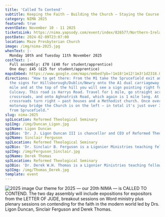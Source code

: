```yaml
---
title: 'Called To Contend'
subtitle: Keeping the Faith – Building the Church – Staying the Course
category: NIMA 2025
featured: true
eventDate: November 10 - 11 2025
ticketsLink: https://nima.yapsody.com/event/index/826577/Northern-Ireland-Ministry-Assembly-2025
postDate: 2024-02-09T23:07:00
location: Maze Presbyterian Church
image: /img/nima-2025.jpg
whenText: |-
  Monday 10th and Tuesday 11th November 2025
costText: |-
  Full assembly: £70 (£40 for student/apprentice) 
  One day: £45 (£25 for student/apprentice)
mapsEmbed: https://www.google.com/maps/embed?pb=!1m18!1m12!1m3!1d2318.0010047523247!2d-6.117361399999999!3d54.480564099999995!2m3!1f0!2f0!3f0!3m2!1i1024!2i768!4f13.1!3m3!1m2!1s0x486103191e37a8d1%3A0x2af07ebaec4c8898!2sMaze%20Presbyterian%20Church!5e0!3m2!1sen!2suk!4v1628795706431!5m2!1sen!2suk
directions: "How to get there: From the M1 take the Sprucefield exit and follow
  the signs for Hillsborough/Dublin/Newry onto the A1 dual carriageway. After 1
  mile and at the top of the hill you will see a sign pointing right for
  Culcavy. This road is Harrys Road. Travel for 1 mile, go straight across the
  crossroads, and onto Aghnatrisk Road, which again is 1 mile long. At this
  crossroads turn right – past houses and a Methodist church. Once over the
  motorway bridge the Church is on the left – in total it's just over 3 miles
  from Sprucefield."
slug: nima-2025
sp1Location: Reformed Theological Seminary
sp1Img: /img/Duncan_Ligon.jpg
sp1Name: Ligon Duncan
sp1Bio: 'Dr. J. Ligon Duncan III is chancellor and CEO of Reformed Theological Seminary, where he is also the John E. Richards Professor of Systematic and Historical Theology. Dr. Duncan has written, edited, and contributed to several books including Preaching the Cross, Women’s Ministry in the Local Church, Should We Leave Our Churches?, and Fear Not!'
sp2Name: Sinclair Ferguson
sp2Location: Reformed Theological Seminary
sp2Bio: 'Dr. Sinclair B. Ferguson is a Ligonier Ministries teaching fellow, vice-chairman of Ligonier Ministries, and Chancellor’s Professor of Systematic Theology at Reformed Theological Seminary. He is author of many books, including The Whole Christ, Maturity, and Devoted to God’s Church. Dr. Ferguson is also host of the podcast Things Unseen.'
sp2Img: /img/Ferguson_Sinclair.jpg
sp3Name: Derek Thomas
sp3Location: Reformed Theological Seminary
sp3Bio: 'Dr. Derek W.H. Thomas is a Ligonier Ministries teaching fellow and Chancellor’s Professor of Systematic and Pastoral Theology at Reformed Theological Seminary. He is author of many books, including Heaven on Earth, Strength for the Weary, and Let Us Worship God.'
sp3Img: /img/Thomas_Derek.jpg
template: event
---
```


![2025 image](/img/CalledToContend_25.jpg)
Our theme for 2025 — our 20th NIMA — is CALLED TO CONTEND. The two day assembly will include expositions for expositors from the LETTER OF JUDE, breakout sessions on Word ministry plus plenary sessions on contending for the faith in the modern world led by Drs. Ligon Duncan, Sinclair Ferguson and Derek Thomas.
